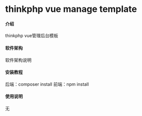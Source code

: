 # thinkphp vue manage template

#### 介绍
thinkphp vue管理后台模板

#### 软件架构
软件架构说明


#### 安装教程

后端：composer install
前端：npm install

#### 使用说明

无